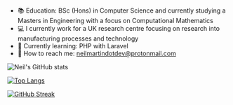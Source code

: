 - :books:  Education: BSc (Hons) in Computer Science and currently studying a Masters in Engineering with a focus on Computational Mathematics
- :computer: I currently work for a UK research centre focusing on research into manufacturing processes and technology
- :seedling: Currently learning: PHP with Laravel  
- :calling: How to reach me: neilmartindotdev@protonmail.com

![Neil's GitHub stats](https://github-readme-stats.vercel.app/api?username=neilmartindev&show_icons=true&theme=tokyonight)

[![Top Langs](https://github-readme-stats.vercel.app/api/top-langs/?username=neilmartindev&theme=tokyonight&hide=html,css,blade)](https://github.com/neilmartindev/github-readme-stats)

[![GitHub Streak](https://github-readme-streak-stats.herokuapp.com?user=neilmartindev&theme=tokyonight)](https://git.io/streak-stats)
